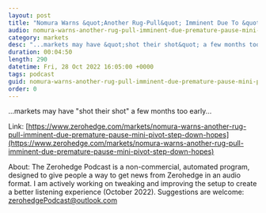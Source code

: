 ```yaml
---
layout: post
title: "Nomura Warns &quot;Another Rug-Pull&quot; Imminent Due To &quot;Premature&quot; Pause, Mini-Pivot, 'Step-Down' Hopes"
audio: nomura-warns-another-rug-pull-imminent-due-premature-pause-mini-pivot-step-down-hopes-0
category: markets
desc: "...markets may have &quot;shot their shot&quot; a few months too early..."
duration: 00:04:50
length: 290
datetime: Fri, 28 Oct 2022 16:05:00 +0000
tags: podcast
guid: nomura-warns-another-rug-pull-imminent-due-premature-pause-mini-pivot-step-down-hopes-0
order: 0
---
```

...markets may have &quot;shot their shot&quot; a few months too early...

Link: [https://www.zerohedge.com/markets/nomura-warns-another-rug-pull-imminent-due-premature-pause-mini-pivot-step-down-hopes](https://www.zerohedge.com/markets/nomura-warns-another-rug-pull-imminent-due-premature-pause-mini-pivot-step-down-hopes)

About: The Zerohedge Podcast is a non-commercial, automated program, designed to give people a way to get news from Zerohedge in an audio format.  I am actively working on tweaking and improving the setup to create a better listening experience (October 2022).  Suggestions are welcome: [zerohedgePodcast@outlook.com](mailto:zerohedgePodcast@outlook.com)
